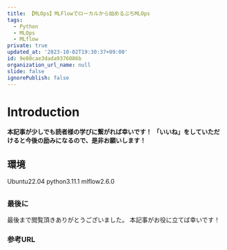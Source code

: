 ```yaml
---
title: 【MLOps】MLFlowでローカルから始めるぷちMLOps
tags:
  - Python
  - MLOps
  - MLflow
private: true
updated_at: '2023-10-02T19:30:37+09:00'
id: 9e80cae3dada9376086b
organization_url_name: null
slide: false
ignorePublish: false
---
```


# Introduction

**本記事が少しでも読者様の学びに繋がれば幸いです！**
**「いいね」をしていただけると今後の励みになるので、是非お願いします！**

## 環境

Ubuntu22.04
python3.11.1
mlflow2.6.0

##

### 最後に

最後まで閲覧頂きありがとうございました。
本記事がお役に立てば幸いです！

### 参考URL
